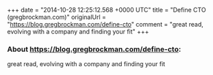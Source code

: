 +++
date = "2014-10-28 12:25:12.568 +0000 UTC"
title = "Define CTO (gregbrockman.com)"
originalUrl = "https://blog.gregbrockman.com/define-cto"
comment = "great read, evolving with a company and finding your fit"
+++

### About https://blog.gregbrockman.com/define-cto:

great read, evolving with a company and finding your fit

